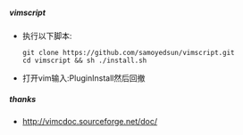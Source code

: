 ##### vimscript
- 执行以下脚本:
    ``` shell
    git clone https://github.com/samoyedsun/vimscript.git
    cd vimscript && sh ./install.sh
    ```
- 打开vim输入:PluginInstall然后回撤

##### thanks
- http://vimcdoc.sourceforge.net/doc/

